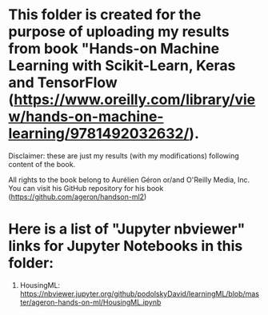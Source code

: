 # This folder is created for the purpose of uploading my results from book "Hands-on Machine Learning with Scikit-Learn, Keras and TensorFlow (https://www.oreilly.com/library/view/hands-on-machine-learning/9781492032632/).
  
Disclaimer: these are just my results (with my modifications) following content of the book.

All rights to the book belong to Aurélien Géron or/and O'Reilly Media, Inc.
You can visit his GitHub repository for his book (https://github.com/ageron/handson-ml2)

# Here is a list of "Jupyter nbviewer" links for Jupyter Notebooks in this folder:
1. HousingML: https://nbviewer.jupyter.org/github/podolskyDavid/learningML/blob/master/ageron-hands-on-ml/HousingML.ipynb
